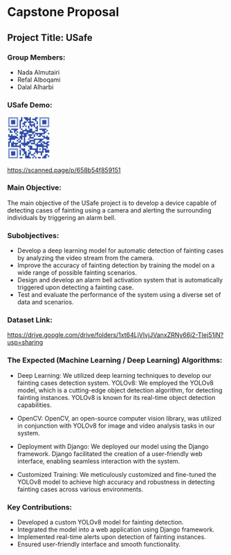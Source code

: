 # Capstone Proposal

## Project Title: USafe 

### Group Members:

- Nada Almutairi
- Refal Alboqami
- Dalal Alharbi

### USafe Demo:

<img  src="Demo.jpeg" hight=100 width=100  >

https://scanned.page/p/658b54f859151

### Main Objective:

The main objective of the USafe project is to develop a device capable of detecting cases of fainting using a camera and alerting the surrounding individuals by triggering an alarm bell.

### Subobjectives:

- Develop a deep learning model for automatic detection of fainting cases by analyzing the video stream from the camera.
- Improve the accuracy of fainting detection by training the model on a wide range of possible fainting scenarios.
- Design and develop an alarm bell activation system that is automatically triggered upon detecting a fainting case.
- Test and evaluate the performance of the system using a diverse set of data and scenarios.


### Dataset Link:

https://drive.google.com/drive/folders/1xt64LjVIvjJVanxZRNy66j2-TIej51jN?usp=sharing


### The Expected (Machine Learning / Deep Learning) Algorithms:

- Deep Learning: We utilized deep learning techniques to develop our fainting cases detection system.
YOLOv8: We employed the YOLOv8 model, which is a cutting-edge object detection algorithm, for detecting fainting instances. YOLOv8 is known for its real-time object detection capabilities.

- OpenCV: OpenCV, an open-source computer vision library, was utilized in conjunction with YOLOv8 for image and video analysis tasks in our system.

- Deployment with Django: We deployed our model using the Django framework. Django facilitated the creation of a user-friendly web interface, enabling seamless interaction with the system.

- Customized Training: We meticulously customized and fine-tuned the YOLOv8 model to achieve high accuracy and robustness in detecting fainting cases across various environments.

### Key Contributions:
-	Developed a custom YOLOv8 model for fainting detection.
-	Integrated the model into a web application using Django framework.
-	Implemented real-time alerts upon detection of fainting instances.
-	Ensured user-friendly interface and smooth functionality.
